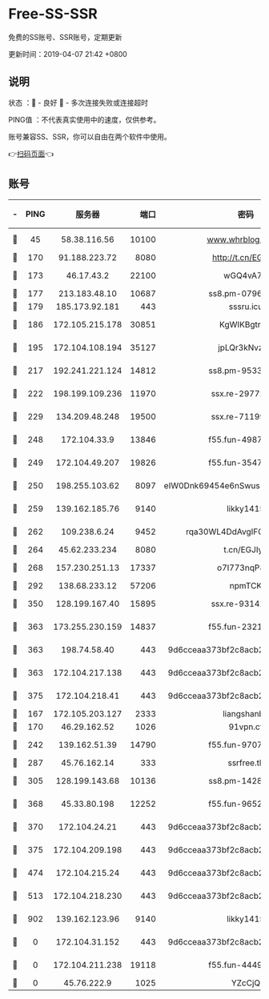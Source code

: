 # Free-SS-SSR

免费的SS账号、SSR账号，定期更新

更新时间：2019-04-07 21:42 +0800

## 说明

状态     ：🙂 - 良好 🙁 - 多次连接失败或连接超时

PING值   ：不代表真实使用中的速度，仅供参考。

账号兼容SS、SSR，你可以自由在两个软件中使用。

👉[扫码页面](https://liesauer.github.io/Free-SS-SSR/)👈

## 账号

|-|PING|服务器|端口|密码|加密方式|区域|
|:----:|:----:|:-----:|-----:|:----:|:----:|:----:|
|🙂|45|58.38.116.56|10100|www.whrblog.online|aes-256-cfb|CN|
|🙂|170|91.188.223.72|8080|http://t.cn/EGJIyrl|rc4-md5|RU|
|🙂|173|46.17.43.2|22100|wGQ4vA7D|aes-256-gcm|RU|
|🙂|177|213.183.48.10|10687|ss8.pm-07968804|rc4-md5|RU|
|🙂|179|185.173.92.181|443|sssru.icu|rc4-md5|RU|
|🙂|186|172.105.215.178|30851|KgWIKBgtrjzT|aes-256-cfb|JP|
|🙂|195|172.104.108.194|35127|jpLQr3kNvzJG|aes-256-cfb|JP|
|🙂|217|192.241.221.124|14812|ss8.pm-95331690|aes-256-cfb|US|
|🙂|222|198.199.109.236|11970|ssx.re-29772885|aes-256-cfb|US|
|🙂|229|134.209.48.248|19500|ssx.re-71199859|aes-256-cfb|US|
|🙂|248|172.104.33.9|13846|f55.fun-49871039|aes-256-cfb|SG|
|🙂|249|172.104.49.207|19826|f55.fun-35476312|aes-256-cfb|SG|
|🙂|250|198.255.103.62|8097|eIW0Dnk69454e6nSwuspv9DmS201tQ0D|aes-256-cfb|US|
|🙂|259|139.162.185.76|9140|likky1415|aes-256-cfb|DE|
|🙂|262|109.238.6.24|9452|rqa30WL4DdAvgIFG6Fs3znzTa|aes-256-cfb|FR|
|🙂|264|45.62.233.234|8080|t.cn/EGJIyrl|rc4-md5|CA|
|🙂|268|157.230.251.13|17337|o7I773nqP8ug|aes-256-cfb|SG|
|🙂|292|138.68.233.12|57206|npmTCK|rc4-md5|US|
|🙂|350|128.199.167.40|15895|ssx.re-93142240|aes-256-cfb|SG|
|🙂|363|173.255.230.159|14837|f55.fun-23212230|aes-256-cfb|US|
|🙂|363|198.74.58.40|443|9d6cceaa373bf2c8acb22e60b6a58be6|aes-256-cfb|US|
|🙂|363|172.104.217.138|443|9d6cceaa373bf2c8acb22e60b6a58be6|aes-256-cfb|US|
|🙂|375|172.104.218.41|443|9d6cceaa373bf2c8acb22e60b6a58be6|aes-256-cfb|US|
|🙂|167|172.105.203.127|2333|liangshanbo|chacha20|JP|
|🙂|170|46.29.162.52|1026|91vpn.cf|rc4-md5|RU|
|🙂|242|139.162.51.39|14790|f55.fun-97070038|aes-256-cfb|SG|
|🙂|287|45.76.162.14|333|ssrfree.tk|rc4|SG|
|🙂|305|128.199.143.68|10136|ss8.pm-14281446|aes-256-cfb|SG|
|🙂|368|45.33.80.198|12252|f55.fun-96521268|aes-256-cfb|US|
|🙁|370|172.104.24.21|443|9d6cceaa373bf2c8acb22e60b6a58be6|aes-256-cfb|US|
|🙁|375|172.104.209.198|443|9d6cceaa373bf2c8acb22e60b6a58be6|aes-256-cfb|US|
|🙁|474|172.104.215.24|443|9d6cceaa373bf2c8acb22e60b6a58be6|aes-256-cfb|US|
|🙁|513|172.104.218.230|443|9d6cceaa373bf2c8acb22e60b6a58be6|aes-256-cfb|US|
|🙁|902|139.162.123.96|9140|likky1415|aes-256-cfb|JP|
|🙁|0|172.104.31.152|443|9d6cceaa373bf2c8acb22e60b6a58be6|aes-256-cfb|US|
|🙁|0|172.104.211.238|19118|f55.fun-44497695|aes-256-cfb|US|
|🙁|0|45.76.222.9|1025|YZcCjQ|rc4-md5|JP|
